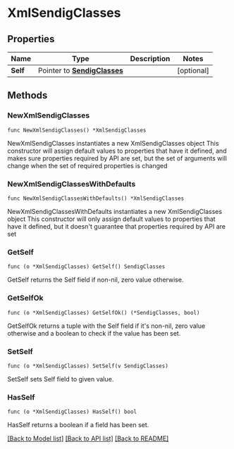 # XmlSendigClasses

## Properties

Name | Type | Description | Notes
------------ | ------------- | ------------- | -------------
**Self** | Pointer to [**SendigClasses**](SendigClasses.md) |  | [optional] 

## Methods

### NewXmlSendigClasses

`func NewXmlSendigClasses() *XmlSendigClasses`

NewXmlSendigClasses instantiates a new XmlSendigClasses object
This constructor will assign default values to properties that have it defined,
and makes sure properties required by API are set, but the set of arguments
will change when the set of required properties is changed

### NewXmlSendigClassesWithDefaults

`func NewXmlSendigClassesWithDefaults() *XmlSendigClasses`

NewXmlSendigClassesWithDefaults instantiates a new XmlSendigClasses object
This constructor will only assign default values to properties that have it defined,
but it doesn't guarantee that properties required by API are set

### GetSelf

`func (o *XmlSendigClasses) GetSelf() SendigClasses`

GetSelf returns the Self field if non-nil, zero value otherwise.

### GetSelfOk

`func (o *XmlSendigClasses) GetSelfOk() (*SendigClasses, bool)`

GetSelfOk returns a tuple with the Self field if it's non-nil, zero value otherwise
and a boolean to check if the value has been set.

### SetSelf

`func (o *XmlSendigClasses) SetSelf(v SendigClasses)`

SetSelf sets Self field to given value.

### HasSelf

`func (o *XmlSendigClasses) HasSelf() bool`

HasSelf returns a boolean if a field has been set.


[[Back to Model list]](../README.md#documentation-for-models) [[Back to API list]](../README.md#documentation-for-api-endpoints) [[Back to README]](../README.md)


